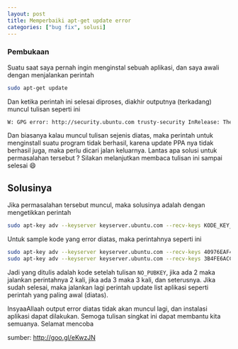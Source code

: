 ```yaml
---
layout: post
title: Memperbaiki apt-get update error
categories: ["bug fix", solusi]
---
```


### Pembukaan
Suatu saat saya pernah ingin menginstal sebuah aplikasi, dan saya awali dengan menjalankan perintah

```bash
sudo apt-get update
```

Dan ketika perintah ini selesai diproses, diakhir outputnya (terkadang) muncul tulisan seperti ini

```bash
W: GPG error: http://security.ubuntu.com trusty-security InRelease: The following signatures couldn't be verified because the public key is not available: NO_PUBKEY 40976EAF437D05B5 NO_PUBKEY 3B4FE6ACC0B21F32
```

Dan biasanya kalau muncul tulisan sejenis diatas, maka perintah untuk menginstall suatu program tidak berhasil, karena update PPA nya tidak berhasil juga, maka perlu dicari jalan keluarnya. Lantas apa solusi untuk permasalahan tersebut ? Silakan melanjutkan membaca tulisan ini sampai selesai :smile:

## Solusinya
Jika permasalahan tersebut muncul, maka solusinya adalah dengan mengetikkan perintah

```bash
sudo apt-key adv --keyserver keyserver.ubuntu.com --recv-keys KODE_KEY_DARI_YANG_ERROR
```

Untuk sample kode yang error diatas, maka perintahnya seperti ini

```bash
sudo apt-key adv --keyserver keyserver.ubuntu.com --recv-keys 40976EAF437D05B5
sudo apt-key adv --keyserver keyserver.ubuntu.com --recv-keys 3B4FE6ACC0B21F32
```

Jadi yang ditulis adalah kode setelah tulisan `NO_PUBKEY`, jika ada 2 maka jalankan perintahnya 2 kali, jika ada 3 maka 3 kali, dan seterusnya. Jika sudah selesai, maka jalankan lagi perintah update list aplikasi seperti perintah yang paling awal (diatas).

InsyaaAllaah output error diatas tidak akan muncul lagi, dan instalasi aplikasi dapat dilakukan. Semoga tulisan singkat ini dapat membantu kita semuanya. Selamat mencoba

sumber: <http://goo.gl/eKwzJN>
